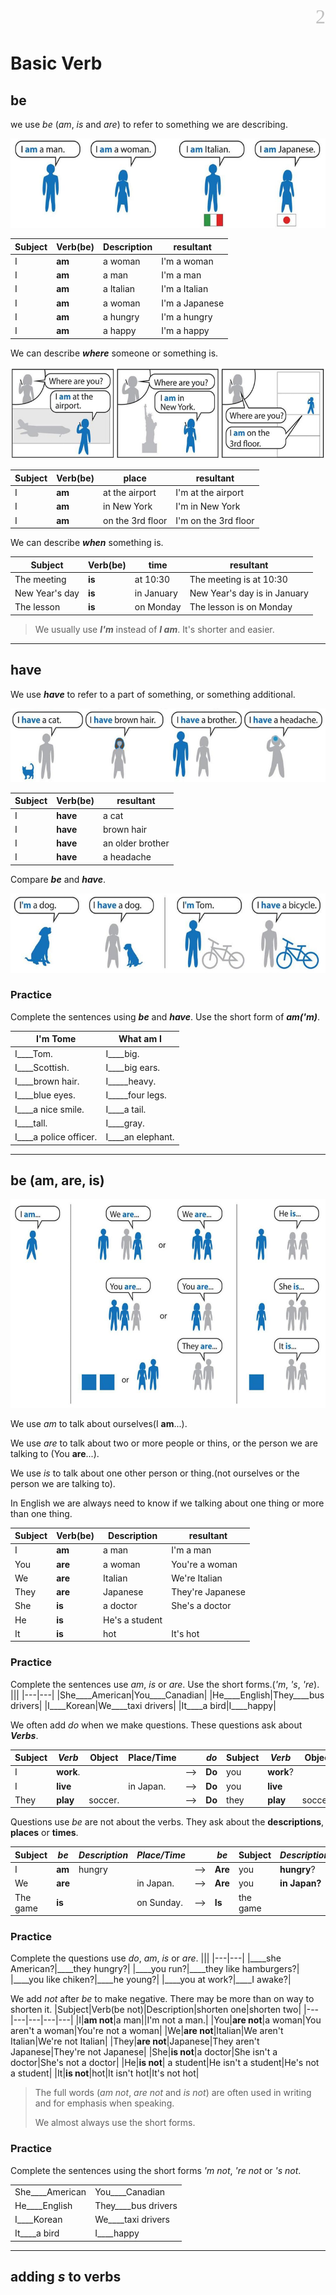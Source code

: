 <div align=right><font color=silver size=6 face="微软雅黑">2</font></div>

# Basic Verb

## be
we use *be* (*am*, *is* and *are*) to refer to something we are describing.

![](./static-resource/03.%20Basic%20verbs/be%2001.jpg)

|**Subject**|**Verb(be)**|**Description**|**resultant**|
|---|---|---|---|
|I|**am**|a woman|I'm a woman|
|I|**am**|a man|I'm a man|
|I|**am**|a Italian|I'm a Italian|
|I|**am**|a woman|I'm a Japanese|
|I|**am**|a hungry|I'm a hungry|
|I|**am**|a happy|I'm a happy|

We can describe ***where*** someone or something is.

![](./static-resource/03.%20Basic%20verbs/be%2002.png)

|**Subject**|**Verb(be)**|**place**|**resultant**|
|---|---|---|---|
|I|**am**|at the airport|I'm at the airport|
|I|**am**|in New York|I'm in New York|
|I|**am**|on the 3rd floor|I'm on the 3rd floor|

We can describe ***when*** something is.

|**Subject**|**Verb(be)**|**time**|**resultant**|
|---|---|---|---|
|The meeting|**is**|at 10:30|The meeting is at 10:30|
|New Year's day|**is**|in January|New Year's day is in January|
|The lesson|**is**|on Monday|The lesson is on Monday|

> We usually use ***I'm*** instead of ***I am***. It's shorter and easier.

---

## have
We use ***have*** to refer to a part of something, or something additional.

![](./static-resource/03.%20Basic%20verbs/have%2001.png)

|**Subject**|**Verb(be)**|**resultant**|
|---|---|---|
|I|**have**|a cat|I have a cat|
|I|**have**|brown hair|I have brown hair|
|I|**have**|an older brother|I have an older brother|
|I|**have**|a headache|I have a headache|

Compare ***be*** and ***have***.

![](./static-resource/03.%20Basic%20verbs/have%2002.png)

### Practice
Complete the sentences using ***be*** and ***have***. Use the short form of ***am('m)***.

|I'm Tome|**What am I**|
|---|---|
|I____Tom.|I____big.|
|I____Scottish.|I____big ears.|
|I____brown hair.|I_____heavy.|
|I____blue eyes.|I_____four legs.|
|I____a nice smile.|I____a tail.|
|I____tall.|I____gray.|
|I____a police officer.|I____an elephant.|

---

## be (am, are, is)
![](./static-resource/03.%20Basic%20verbs/be(am,%20are,%20is)%2001.png)

We use *am* to talk about ourselves(I **am**...).

We use *are* to talk about two or more people or thins, or the person we are talking to (You **are**...).

We use *is* to talk about one other person or thing.(not ourselves or the person we are talking to).

In English we are always need to know if we talking about one thing or more than one thing.

|**Subject**|**Verb(be)**|**Description**|**resultant**|
|---|---|---|---|
|I|**am**|a man|I'm a man|
|You|**are**|a woman|You're a woman|
|We|**are**|Italian|We're Italian|
|They|**are**|Japanese|They're Japanese|
|She|**is**|a doctor|She's a doctor|
|He|**is**|He's a student|
|It|**is**|hot|It's hot|

### Practice
Complete the sentences use *am*, *is* or *are*. Use the short forms.(*'m*, *'s*, *'re*).
|||
|---|---|
|She____American|You____Canadian|
|He____English|They____bus drivers|
|I____Korean|We____taxi drivers|
|It____a bird|I____happy|


We often add *do* when we make questions. These questions ask about ***Verbs***.

|Subject|*Verb*|Object|Place/Time||*do*|Subject|*Verb*|Object|Place/TIme|
|---|---|---|---|---|---|---|---|---|---|
|I|**work**.|||-->|**Do**|you|**work**?|||
|I|**live**||in Japan.|-->|**Do**|you|**live**||in Japan?|
|They|**play**|soccer.||-->|**Do**|they|**play**|soccer?||

Questions use *be* are not about the verbs. They ask about the **descriptions**, **places** or **times**.

|Subject|*be*|*Description*|*Place/Time*||*be*|Subject|*Description*|*Place/TIme*|
|---|---|---|---|---|---|---|---|---|
|I|**am**|hungry||-->|**Are**|you|**hungry**?|||
|We|**are**||in Japan.|-->|**Are**|you|**in Japan?**||
|The game|**is**||on Sunday.|-->|**Is**|the game||**on Sunday?**|

### Practice
Complete the questions use *do*, *am*, *is* or *are*.
|||
|---|---|
|____she American?|____they hungry?|
|____you run?|____they like hamburgers?|
|____you like chiken?|____he young?|
|____you at work?|____I awake?|

We add *not* after *be* to make negative. There may be more than on way to shorten it.
|Subject|Verb(be not)|Description|shorten one|shorten two|
|---|---|---|---|---|
|I|**am not**|a man||I'm not a man.|
|You|**are not**|a woman|You aren't a woman|You're not a woman|
|We|**are not**|Italian|We aren't Italian|We're not Italian|
|They|**are not**|Japanese|They aren't Japanese|They're not Japanese|
|She|**is not**|a doctor|She isn't a doctor|She's not a doctor|
|He|**is not**| a student|He isn't a student|He's not a student|
|It|**is not**|hot|It isn't hot|It's not hot|

> The full words (*am not*, *are not* and *is not*) are often used in writing and for emphasis when speaking.
>
> We almost always use the short forms.

### Practice
Complete the sentences using the short forms *'m not*, *'re not* or *'s not*.

|||
|---|---|
|She____American|You____Canadian|
|He____English|They____bus drivers|
|I____Korean|We____taxi drivers|
|It____a bird|I____happy|

---

## adding *s* to verbs